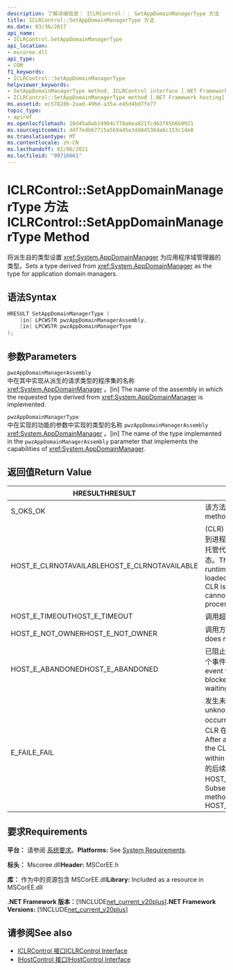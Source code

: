 ```yaml
---
description: 了解详细信息： ICLRControl：： SetAppDomainManagerType 方法
title: ICLRControl::SetAppDomainManagerType 方法
ms.date: 03/30/2017
api_name:
- ICLRControl.SetAppDomainManagerType
api_location:
- mscoree.dll
api_type:
- COM
f1_keywords:
- ICLRControl::SetAppDomainManagerType
helpviewer_keywords:
- SetAppDomainManagerType method, ICLRControl interface [.NET Framework hosting]
- ICLRControl::SetAppDomainManagerType method [.NET Framework hosting]
ms.assetid: ec57828b-2aad-496d-a35a-e45d4bd7fe77
topic_type:
- apiref
ms.openlocfilehash: 20d45a0ab14904c778a6ea821fcd63f85b6b0921
ms.sourcegitcommit: ddf7edb67715a5b9a45e3dd44536dabc153c1de0
ms.translationtype: MT
ms.contentlocale: zh-CN
ms.lasthandoff: 02/06/2021
ms.locfileid: "99716661"
---
```

# <a name="iclrcontrolsetappdomainmanagertype-method"></a><span data-ttu-id="2ddc5-103">ICLRControl::SetAppDomainManagerType 方法</span><span class="sxs-lookup"><span data-stu-id="2ddc5-103">ICLRControl::SetAppDomainManagerType Method</span></span>

<span data-ttu-id="2ddc5-104">将派生自的类型设置 <xref:System.AppDomainManager> 为应用程序域管理器的类型。</span><span class="sxs-lookup"><span data-stu-id="2ddc5-104">Sets a type derived from <xref:System.AppDomainManager> as the type for application domain managers.</span></span>  
  
## <a name="syntax"></a><span data-ttu-id="2ddc5-105">语法</span><span class="sxs-lookup"><span data-stu-id="2ddc5-105">Syntax</span></span>  
  
```cpp  
HRESULT SetAppDomainManagerType (  
    [in] LPCWSTR pwzAppDomainManagerAssembly,  
    [in] LPCWSTR pwzAppDomainManagerType  
);  
```  
  
## <a name="parameters"></a><span data-ttu-id="2ddc5-106">参数</span><span class="sxs-lookup"><span data-stu-id="2ddc5-106">Parameters</span></span>  

 `pwzAppDomainManagerAssembly`  
 <span data-ttu-id="2ddc5-107">中在其中实现从派生的请求类型的程序集的名称 <xref:System.AppDomainManager> 。</span><span class="sxs-lookup"><span data-stu-id="2ddc5-107">[in] The name of the assembly in which the requested type derived from <xref:System.AppDomainManager> is implemented.</span></span>  
  
 `pwzAppDomainManagerType`  
 <span data-ttu-id="2ddc5-108">中在实现的功能的参数中实现的类型的名称 `pwzAppDomainManagerAssembly` <xref:System.AppDomainManager> 。</span><span class="sxs-lookup"><span data-stu-id="2ddc5-108">[in] The name of the type implemented in the `pwzAppDomainManagerAssembly` parameter that implements the capabilities of <xref:System.AppDomainManager>.</span></span>  
  
## <a name="return-value"></a><span data-ttu-id="2ddc5-109">返回值</span><span class="sxs-lookup"><span data-stu-id="2ddc5-109">Return Value</span></span>  
  
|<span data-ttu-id="2ddc5-110">HRESULT</span><span class="sxs-lookup"><span data-stu-id="2ddc5-110">HRESULT</span></span>|<span data-ttu-id="2ddc5-111">说明</span><span class="sxs-lookup"><span data-stu-id="2ddc5-111">Description</span></span>|  
|-------------|-----------------|  
|<span data-ttu-id="2ddc5-112">S_OK</span><span class="sxs-lookup"><span data-stu-id="2ddc5-112">S_OK</span></span>|<span data-ttu-id="2ddc5-113">该方法已成功返回。</span><span class="sxs-lookup"><span data-stu-id="2ddc5-113">The method returned successfully.</span></span>|  
|<span data-ttu-id="2ddc5-114">HOST_E_CLRNOTAVAILABLE</span><span class="sxs-lookup"><span data-stu-id="2ddc5-114">HOST_E_CLRNOTAVAILABLE</span></span>|<span data-ttu-id="2ddc5-115"> (CLR) 的公共语言运行时未加载到进程中，或 CLR 处于无法运行托管代码或成功处理调用的状态。</span><span class="sxs-lookup"><span data-stu-id="2ddc5-115">The common language runtime (CLR) has not been loaded into a process, or the CLR is in a state in which it cannot run managed code or process the call successfully.</span></span>|  
|<span data-ttu-id="2ddc5-116">HOST_E_TIMEOUT</span><span class="sxs-lookup"><span data-stu-id="2ddc5-116">HOST_E_TIMEOUT</span></span>|<span data-ttu-id="2ddc5-117">调用超时。</span><span class="sxs-lookup"><span data-stu-id="2ddc5-117">The call timed out.</span></span>|  
|<span data-ttu-id="2ddc5-118">HOST_E_NOT_OWNER</span><span class="sxs-lookup"><span data-stu-id="2ddc5-118">HOST_E_NOT_OWNER</span></span>|<span data-ttu-id="2ddc5-119">调用方不拥有该锁。</span><span class="sxs-lookup"><span data-stu-id="2ddc5-119">The caller does not own the lock.</span></span>|  
|<span data-ttu-id="2ddc5-120">HOST_E_ABANDONED</span><span class="sxs-lookup"><span data-stu-id="2ddc5-120">HOST_E_ABANDONED</span></span>|<span data-ttu-id="2ddc5-121">已阻止的线程或纤程正在等待某个事件时，该事件被取消。</span><span class="sxs-lookup"><span data-stu-id="2ddc5-121">An event was canceled while a blocked thread or fiber was waiting on it.</span></span>|  
|<span data-ttu-id="2ddc5-122">E_FAIL</span><span class="sxs-lookup"><span data-stu-id="2ddc5-122">E_FAIL</span></span>|<span data-ttu-id="2ddc5-123">发生未知的灾难性故障。</span><span class="sxs-lookup"><span data-stu-id="2ddc5-123">An unknown catastrophic failure occurred.</span></span> <span data-ttu-id="2ddc5-124">方法返回 E_FAIL 后，CLR 在该进程内将不再可用。</span><span class="sxs-lookup"><span data-stu-id="2ddc5-124">After a method returns E_FAIL, the CLR is no longer usable within the process.</span></span> <span data-ttu-id="2ddc5-125">对宿主方法的后续调用会返回 HOST_E_CLRNOTAVAILABLE。</span><span class="sxs-lookup"><span data-stu-id="2ddc5-125">Subsequent calls to hosting methods return HOST_E_CLRNOTAVAILABLE.</span></span>|  
  
## <a name="requirements"></a><span data-ttu-id="2ddc5-126">要求</span><span class="sxs-lookup"><span data-stu-id="2ddc5-126">Requirements</span></span>  

 <span data-ttu-id="2ddc5-127">**平台：** 请参阅 [系统要求](../../get-started/system-requirements.md)。</span><span class="sxs-lookup"><span data-stu-id="2ddc5-127">**Platforms:** See [System Requirements](../../get-started/system-requirements.md).</span></span>  
  
 <span data-ttu-id="2ddc5-128">**标头：** Mscoree.dll</span><span class="sxs-lookup"><span data-stu-id="2ddc5-128">**Header:** MSCorEE.h</span></span>  
  
 <span data-ttu-id="2ddc5-129">**库：** 作为中的资源包含 MSCorEE.dll</span><span class="sxs-lookup"><span data-stu-id="2ddc5-129">**Library:** Included as a resource in MSCorEE.dll</span></span>  
  
 <span data-ttu-id="2ddc5-130">**.NET Framework 版本：**[!INCLUDE[net_current_v20plus](../../../../includes/net-current-v20plus-md.md)]</span><span class="sxs-lookup"><span data-stu-id="2ddc5-130">**.NET Framework Versions:** [!INCLUDE[net_current_v20plus](../../../../includes/net-current-v20plus-md.md)]</span></span>  
  
## <a name="see-also"></a><span data-ttu-id="2ddc5-131">请参阅</span><span class="sxs-lookup"><span data-stu-id="2ddc5-131">See also</span></span>

- [<span data-ttu-id="2ddc5-132">ICLRControl 接口</span><span class="sxs-lookup"><span data-stu-id="2ddc5-132">ICLRControl Interface</span></span>](iclrcontrol-interface.md)
- [<span data-ttu-id="2ddc5-133">IHostControl 接口</span><span class="sxs-lookup"><span data-stu-id="2ddc5-133">IHostControl Interface</span></span>](ihostcontrol-interface.md)
